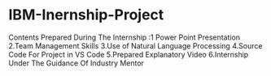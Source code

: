 # IBM-Inernship-Project
Contents Prepared During The Internship :1 Power Point Presentation
                                         2.Team Management Skills
                                         3.Use of Natural Language Processing
                                         4.Source Code For Project in VS Code
                                         5.Prepared Explanatory Video
                                         6.Internship Under The Guidance Of Industry Mentor
                                         
                                         
                                        

                        

